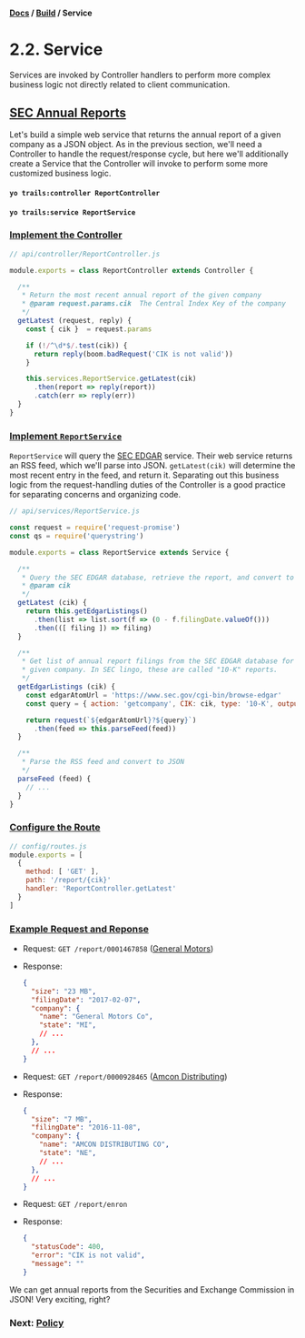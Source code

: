 #### [Docs](../) / [Build](./) / Service

# 2.2. Service

Services are invoked by Controller handlers to perform more complex business logic not directly related to client communication.

## <a href="#sec-annual-reports">SEC Annual Reports</a>

Let's build a simple web service that returns the annual report of a given company as a JSON object. As in the previous section, we'll need a Controller to handle the request/response cycle, but here we'll additionally create a Service that the Controller will invoke to perform some more customized business logic.

#### `yo trails:controller ReportController`
#### `yo trails:service ReportService`

### <a href="#implement-the-controller">Implement the Controller</a>

```js
// api/controller/ReportController.js

module.exports = class ReportController extends Controller {

  /**
   * Return the most recent annual report of the given company
   * @param request.params.cik  The Central Index Key of the company
   */
  getLatest (request, reply) {
    const { cik }  = request.params

    if (!/^\d*$/.test(cik)) {
      return reply(boom.badRequest('CIK is not valid'))
    }

    this.services.ReportService.getLatest(cik)
      .then(report => reply(report))
      .catch(err => reply(err))
  }
}
```

### <a href="#implement-reportservice">Implement `ReportService`</a>

`ReportService` will query the [SEC EDGAR](https://www.sec.gov/edgar/searchedgar/cik.htm) service. Their web service returns an RSS feed, which we'll parse into JSON. `getLatest(cik)` will determine the most recent entry in the feed, and return it. Separating out this business logic from the request-handling duties of the Controller is a good practice for separating concerns and organizing code.

```js
// api/services/ReportService.js

const request = require('request-promise')
const qs = require('querystring')

module.exports = class ReportService extends Service {

  /**
   * Query the SEC EDGAR database, retrieve the report, and convert to JSON.
   * @param cik
   */
  getLatest (cik) {
    return this.getEdgarListings()
      .then(list => list.sort(f => (0 - f.filingDate.valueOf()))
      .then(([ filing ]) => filing)
  }

  /**
   * Get list of annual report filings from the SEC EDGAR database for the
   * given company. In SEC lingo, these are called "10-K" reports.
   */
  getEdgarListings (cik) {
    const edgarAtomUrl = 'https://www.sec.gov/cgi-bin/browse-edgar'
    const query = { action: 'getcompany', CIK: cik, type: '10-K', output: 'atom' }

    return request(`${edgarAtomUrl}?${query}`)
      .then(feed => this.parseFeed(feed))
  }

  /**
   * Parse the RSS feed and convert to JSON
   */
  parseFeed (feed) {
    // ...
  }
}
```

### <a href="#configure-the-route">Configure the Route</a>

```js
// config/routes.js
module.exports = [
  {
    method: [ 'GET' ],
    path: '/report/{cik}'
    handler: 'ReportController.getLatest'
  }
]
```

### <a href="#example-request-and-response">Example Request and Reponse</a>

- Request: `GET /report/0001467858` ([General Motors](https://www.sec.gov/cgi-bin/browse-edgar?action=getcompany&CIK=0001467858&owner=exclude&count=40))
- Response:
  ```json
  {
    "size": "23 MB",
    "filingDate": "2017-02-07",
    "company": {
      "name": "General Motors Co",
      "state": "MI",
      // ...
    },
    // ...
  }
  ```

- Request: `GET /report/0000928465` ([Amcon Distributing](https://www.sec.gov/cgi-bin/viewer?action=view&cik=928465&accession_number=0001558370-16-009684&xbrl_type=v))
- Response: 
  ```json
  {
    "size": "7 MB",
    "filingDate": "2016-11-08",
    "company": {
      "name": "AMCON DISTRIBUTING CO",
      "state": "NE",
      // ...
    },
    // ...
  }
  ```

- Request: `GET /report/enron`
- Response: 
  ```json
  {
    "statusCode": 400,
    "error": "CIK is not valid",
    "message": ""
  }
  ```

We can get annual reports from the Securities and Exchange Commission in JSON! Very exciting, right? 

### Next: [Policy](policy.md)
